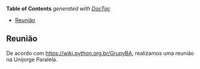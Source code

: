 <!-- START doctoc generated TOC please keep comment here to allow auto update -->
<!-- DON'T EDIT THIS SECTION, INSTEAD RE-RUN doctoc TO UPDATE -->
**Table of Contents**  *generated with [DocToc](https://github.com/thlorenz/doctoc)*

- [Reunião](#reuni%C3%A3o)

<!-- END doctoc generated TOC please keep comment here to allow auto update -->

## Reunião

De acordo com https://wiki.python.org.br/GrupyBA, realizamos uma reunião na Unijorge Paralela.